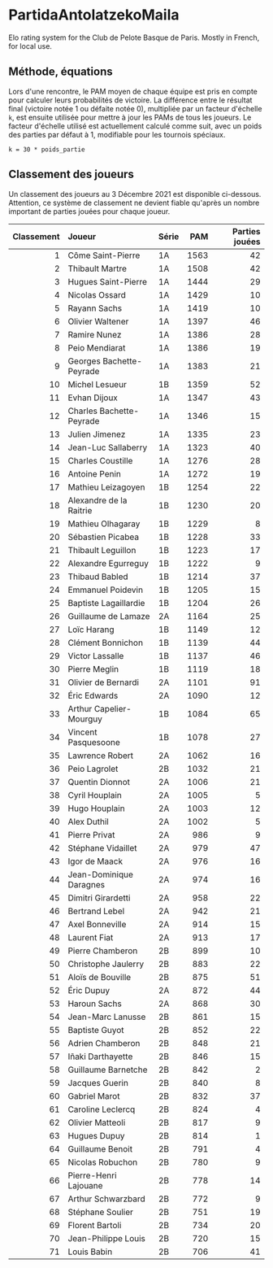 # PartidaAntolatzekoMaila
Elo rating system for the Club de Pelote Basque de Paris. Mostly in French, for local use.

## Méthode, équations
Lors d'une rencontre, le PAM moyen de chaque équipe est pris en compte pour calculer leurs probabilités de victoire. La différence entre le résultat final (victoire notée 1 ou défaite notée 0), multipliée par un facteur d'échelle `k`, est ensuite utilisée pour mettre à jour les PAMs de tous les joueurs. Le facteur d'échelle utilisé est actuellement calculé comme suit, avec un poids des parties par défaut à 1, modifiable pour les tournois spéciaux.

```
k = 30 * poids_partie
```

## Classement des joueurs
Un classement des joueurs au 3 Décembre 2021 est disponible ci-dessous. Attention, ce système de classement ne devient fiable qu'après un nombre important de parties jouées pour chaque joueur.

|   Classement | Joueur                   | Série   |   PAM |   Parties jouées |
|-------------:|:-------------------------|:--------|------:|-----------------:|
|            1 | Côme Saint-Pierre        | 1A      |  1563 |               42 |
|            2 | Thibault Martre          | 1A      |  1508 |               42 |
|            3 | Hugues Saint-Pierre      | 1A      |  1444 |               29 |
|            4 | Nicolas Ossard           | 1A      |  1429 |               10 |
|            5 | Rayann Sachs             | 1A      |  1419 |               10 |
|            6 | Olivier Waltener         | 1A      |  1397 |               46 |
|            7 | Ramire Nunez             | 1A      |  1386 |               28 |
|            8 | Peio Mendiarat           | 1A      |  1386 |               19 |
|            9 | Georges Bachette-Peyrade | 1A      |  1383 |               21 |
|           10 | Michel Lesueur           | 1B      |  1359 |               52 |
|           11 | Evhan Dijoux             | 1A      |  1347 |               43 |
|           12 | Charles Bachette-Peyrade | 1A      |  1346 |               15 |
|           13 | Julien Jimenez           | 1A      |  1335 |               23 |
|           14 | Jean-Luc Sallaberry      | 1A      |  1323 |               40 |
|           15 | Charles Coustille        | 1A      |  1276 |               28 |
|           16 | Antoine Penin            | 1A      |  1272 |               19 |
|           17 | Mathieu Leizagoyen       | 1B      |  1254 |               22 |
|           18 | Alexandre de la Raitrie  | 1B      |  1230 |               20 |
|           19 | Mathieu Olhagaray        | 1B      |  1229 |                8 |
|           20 | Sébastien Picabea        | 1B      |  1228 |               33 |
|           21 | Thibault Leguillon       | 1B      |  1223 |               17 |
|           22 | Alexandre Egurreguy      | 1B      |  1222 |                9 |
|           23 | Thibaud Babled           | 1B      |  1214 |               37 |
|           24 | Emmanuel Poidevin        | 1B      |  1205 |               15 |
|           25 | Baptiste Lagaillardie    | 1B      |  1204 |               26 |
|           26 | Guillaume de Lamaze      | 2A      |  1164 |               25 |
|           27 | Loïc Harang              | 1B      |  1149 |               12 |
|           28 | Clément Bonnichon        | 1B      |  1139 |               44 |
|           29 | Victor Lassalle          | 1B      |  1137 |               46 |
|           30 | Pierre Meglin            | 1B      |  1119 |               18 |
|           31 | Olivier de Bernardi      | 2A      |  1101 |               91 |
|           32 | Éric Edwards             | 2A      |  1090 |               12 |
|           33 | Arthur Capelier-Mourguy  | 1B      |  1084 |               65 |
|           34 | Vincent Pasquesoone      | 1B      |  1078 |               27 |
|           35 | Lawrence Robert          | 2A      |  1062 |               16 |
|           36 | Peio Lagrolet            | 2B      |  1032 |               21 |
|           37 | Quentin Dionnot          | 2A      |  1006 |               21 |
|           38 | Cyril Houplain           | 2A      |  1005 |                5 |
|           39 | Hugo Houplain            | 2A      |  1003 |               12 |
|           40 | Alex Duthil              | 2A      |  1002 |                5 |
|           41 | Pierre Privat            | 2A      |   986 |                9 |
|           42 | Stéphane Vidaillet       | 2A      |   979 |               47 |
|           43 | Igor de Maack            | 2A      |   976 |               16 |
|           44 | Jean-Dominique Daragnes  | 2A      |   974 |               16 |
|           45 | Dimitri Girardetti       | 2A      |   958 |               22 |
|           46 | Bertrand Lebel           | 2A      |   942 |               21 |
|           47 | Axel Bonneville          | 2A      |   914 |               15 |
|           48 | Laurent Fiat             | 2A      |   913 |               17 |
|           49 | Pierre Chamberon         | 2B      |   899 |               10 |
|           50 | Christophe Jaulerry      | 2B      |   883 |               22 |
|           51 | Aloïs de Bouville        | 2B      |   875 |               51 |
|           52 | Éric Dupuy               | 2A      |   872 |               44 |
|           53 | Haroun Sachs             | 2A      |   868 |               30 |
|           54 | Jean-Marc Lanusse        | 2B      |   861 |               15 |
|           55 | Baptiste Guyot           | 2B      |   852 |               22 |
|           56 | Adrien Chamberon         | 2B      |   848 |               21 |
|           57 | Iñaki Darthayette        | 2B      |   846 |               15 |
|           58 | Guillaume Barnetche      | 2B      |   842 |                2 |
|           59 | Jacques Guerin           | 2B      |   840 |                8 |
|           60 | Gabriel Marot            | 2B      |   832 |               37 |
|           61 | Caroline Leclercq        | 2B      |   824 |                4 |
|           62 | Olivier Matteoli         | 2B      |   817 |                9 |
|           63 | Hugues Dupuy             | 2B      |   814 |                1 |
|           64 | Guillaume Benoit         | 2B      |   791 |                4 |
|           65 | Nicolas Robuchon         | 2B      |   780 |                9 |
|           66 | Pierre-Henri Lajouane    | 2B      |   778 |               14 |
|           67 | Arthur Schwarzbard       | 2B      |   772 |                9 |
|           68 | Stéphane Soulier         | 2B      |   751 |               19 |
|           69 | Florent Bartoli          | 2B      |   734 |               20 |
|           70 | Jean-Philippe Louis      | 2B      |   720 |               15 |
|           71 | Louis Babin              | 2B      |   706 |               41 |
